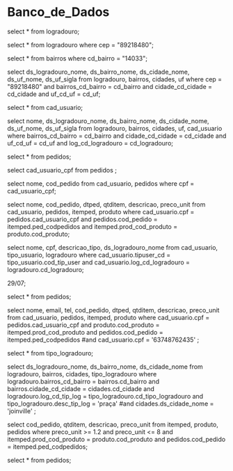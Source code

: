 # Banco_de_Dados

select * from logradouro;

select * from logradouro where cep = "89218480";

select * from bairros where cd_bairro = "14033";

select ds_logradouro_nome, ds_bairro_nome, ds_cidade_nome, ds_uf_nome, ds_uf_sigla
from logradouro, bairros, cidades, uf
where cep = "89218480" and 
bairros_cd_bairro = cd_bairro and 
cidade_cd_cidade = cd_cidade and
uf_cd_uf = cd_uf;

select * from cad_usuario;

select nome, ds_logradouro_nome, ds_bairro_nome, ds_cidade_nome, ds_uf_nome, ds_uf_sigla
from logradouro, bairros, cidades, uf, cad_usuario
where
bairros_cd_bairro = cd_bairro and 
cidade_cd_cidade = cd_cidade and
uf_cd_uf = cd_uf and
log_cd_logradouro = cd_logradouro;

select * from pedidos;

select cad_usuario_cpf from pedidos
;

select nome, cod_pedido from cad_usuario, pedidos
where
cpf = cad_usuario_cpf;

select nome, cod_pedido, dtped, qtditem, descricao, preco_unit 
from cad_usuario, pedidos, itemped, produto
where cad_usuario.cpf = pedidos.cad_usuario_cpf and
pedidos.cod_pedido = itemped.ped_codpedidos and
itemped.prod_cod_produto = produto.cod_produto;

select nome, cpf, descricao_tipo, ds_logradouro_nome 
from cad_usuario, tipo_usuario, logradouro
where cad_usuario.tipuser_cd = tipo_usuario.cod_tip_user 
and cad_usuario.log_cd_logradouro = logradouro.cd_logradouro;

29/07;

select * from pedidos;

select nome, email, tel, cod_pedido, dtped, qtditem, descricao, preco_unit 
from cad_usuario, pedidos, itemped, produto
where cad_usuario.cpf = pedidos.cad_usuario_cpf
and produto.cod_produto = itemped.prod_cod_produto
and pedidos.cod_pedido = itemped.ped_codpedidos
#and cad_usuario.cpf = '63748762435'
;

select * from tipo_logradouro;

select ds_logradouro_nome, ds_bairro_nome, ds_cidade_nome
from logradouro, bairros, cidades, tipo_logradouro
where logradouro.bairros_cd_bairro = bairros.cd_bairro
and bairros.cidade_cd_cidade = cidades.cd_cidade
and logradouro.log_cd_tip_log = tipo_logradouro.cd_tipo_logradouro 
and tipo_logradouro.desc_tip_log = 'praça'
#and cidades.ds_cidade_nome = 'joinville'
;

select cod_pedido, qtditem, descricao, preco_unit
from itemped, produto, pedidos
where preco_unit >= 1.2
and preco_unit <= 8
and itemped.prod_cod_produto = produto.cod_produto
and pedidos.cod_pedido = itemped.ped_codpedidos;

select * from pedidos;





